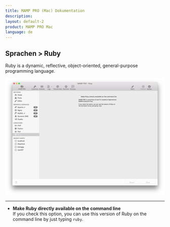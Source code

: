 ```yaml
---
title: MAMP PRO (Mac) Dokumentation
description: 
layout: default-2
product: MAMP PRO Mac
language: de
---
```


## Sprachen > Ruby

Ruby is a dynamic, reflective, object-oriented, general-purpose programming language. 

![MAMP](Ruby.png)

---

*  **Make Ruby directly available on the command line**  
   If you check this option, you can use this version of Ruby on the command line by just typing `ruby`.

